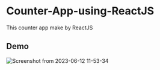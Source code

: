 # Counter-App-using-ReactJS

This counter app make by ReactJS

## Demo

![Screenshot from 2023-06-12 11-53-34](https://github.com/subham-paul/Counter-App-using-ReactJS/assets/52645265/0ffa29a0-f27d-4637-8de5-bb8c03e2b061)
